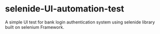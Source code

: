 # selenide-UI-automation-test
A simple UI test for bank login authentication system using selenide library built on selenium Framework.
